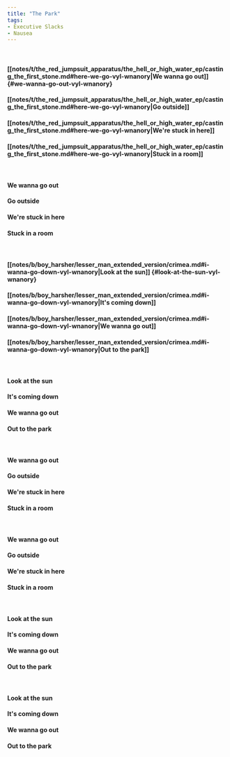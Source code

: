 ```yaml
---
title: "The Park"
tags:
- Executive Slacks
- Nausea
---
```

&nbsp;
#### [[notes/t/the_red_jumpsuit_apparatus/the_hell_or_high_water_ep/casting_the_first_stone.md#here-we-go-vyl-wnanory|We wanna go out]] {#we-wanna-go-out-vyl-wnanory}
#### [[notes/t/the_red_jumpsuit_apparatus/the_hell_or_high_water_ep/casting_the_first_stone.md#here-we-go-vyl-wnanory|Go outside]]
#### [[notes/t/the_red_jumpsuit_apparatus/the_hell_or_high_water_ep/casting_the_first_stone.md#here-we-go-vyl-wnanory|We're stuck in here]]
#### [[notes/t/the_red_jumpsuit_apparatus/the_hell_or_high_water_ep/casting_the_first_stone.md#here-we-go-vyl-wnanory|Stuck in a room]]
&nbsp;
#### We wanna go out
#### Go outside
#### We're stuck in here
#### Stuck in a room
&nbsp;
#### [[notes/b/boy_harsher/lesser_man_extended_version/crimea.md#i-wanna-go-down-vyl-wnanory|Look at the sun]] {#look-at-the-sun-vyl-wnanory}
#### [[notes/b/boy_harsher/lesser_man_extended_version/crimea.md#i-wanna-go-down-vyl-wnanory|It's coming down]]
#### [[notes/b/boy_harsher/lesser_man_extended_version/crimea.md#i-wanna-go-down-vyl-wnanory|We wanna go out]]
#### [[notes/b/boy_harsher/lesser_man_extended_version/crimea.md#i-wanna-go-down-vyl-wnanory|Out to the park]]
&nbsp;
#### Look at the sun
#### It's coming down
#### We wanna go out
#### Out to the park
&nbsp;
#### We wanna go out
#### Go outside
#### We're stuck in here
#### Stuck in a room
&nbsp;
#### We wanna go out
#### Go outside
#### We're stuck in here
#### Stuck in a room
&nbsp;
#### Look at the sun
#### It's coming down
#### We wanna go out
#### Out to the park
&nbsp;
#### Look at the sun
#### It's coming down
#### We wanna go out
#### Out to the park
